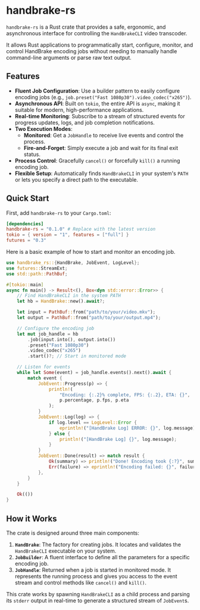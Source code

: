 # handbrake-rs

`handbrake-rs` is a Rust crate that provides a safe, ergonomic, and asynchronous interface for controlling the `HandBrakeCLI` video transcoder.

It allows Rust applications to programmatically start, configure, monitor, and control HandBrake encoding jobs without needing to manually handle command-line arguments or parse raw text output.

## Features

- **Fluent Job Configuration**: Use a builder pattern to easily configure encoding jobs (e.g., `job.preset("Fast 1080p30").video_codec("x265")`).
- **Asynchronous API**: Built on `tokio`, the entire API is `async`, making it suitable for modern, high-performance applications.
- **Real-time Monitoring**: Subscribe to a stream of structured events for progress updates, logs, and job completion notifications.
- **Two Execution Modes**:
    - **Monitored**: Get a `JobHandle` to receive live events and control the process.
    - **Fire-and-Forget**: Simply execute a job and wait for its final exit status.
- **Process Control**: Gracefully `cancel()` or forcefully `kill()` a running encoding job.
- **Flexible Setup**: Automatically finds `HandBrakeCLI` in your system's `PATH` or lets you specify a direct path to the executable.

## Quick Start

First, add `handbrake-rs` to your `Cargo.toml`:

```toml
[dependencies]
handbrake-rs = "0.1.0" # Replace with the latest version
tokio = { version = "1", features = ["full"] }
futures = "0.3"
```

Here is a basic example of how to start and monitor an encoding job.

```rust
use handbrake_rs::{HandBrake, JobEvent, LogLevel};
use futures::StreamExt;
use std::path::PathBuf;

#[tokio::main]
async fn main() -> Result<(), Box<dyn std::error::Error>> {
    // Find HandBrakeCLI in the system PATH
    let hb = HandBrake::new().await?;

    let input = PathBuf::from("path/to/your/video.mkv");
    let output = PathBuf::from("path/to/your/output.mp4");

    // Configure the encoding job
    let mut job_handle = hb
        .job(input.into(), output.into())
        .preset("Fast 1080p30")
        .video_codec("x265")
        .start()?; // Start in monitored mode

    // Listen for events
    while let Some(event) = job_handle.events().next().await {
        match event {
            JobEvent::Progress(p) => {
                println!(
                    "Encoding: {:.2}% complete, FPS: {:.2}, ETA: {}",
                    p.percentage, p.fps, p.eta
                );
            }
            JobEvent::Log(log) => {
                if log.level == LogLevel::Error {
                    eprintln!("[HandBrake Log] ERROR: {}", log.message);
                } else {
                    println!("[HandBrake Log] {}", log.message);
                }
            }
            JobEvent::Done(result) => match result {
                Ok(summary) => println!("Done! Encoding took {:?}", summary.total_time),
                Err(failure) => eprintln!("Encoding failed: {}", failure.final_error_message),
            },
        }
    }

    Ok(())
}
```

## How it Works

The crate is designed around three main components:

1.  **`HandBrake`**: The factory for creating jobs. It locates and validates the `HandBrakeCLI` executable on your system.
2.  **`JobBuilder`**: A fluent interface to define all the parameters for a specific encoding job.
3.  **`JobHandle`**: Returned when a job is started in monitored mode. It represents the running process and gives you access to the event stream and control methods like `cancel()` and `kill()`.

This crate works by spawning `HandBrakeCLI` as a child process and parsing its `stderr` output in real-time to generate a structured stream of `JobEvent`s.
